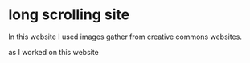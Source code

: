 # long scrolling site
In this website I used images gather from creative commons websites.

as I worked on this website
